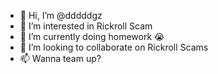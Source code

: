 - 👋 Hi, I’m @dddddgz
- 👀 I’m interested in Rickroll Scam
- 🌱 I’m currently doing homework 😭
- 💞️ I’m looking to collaborate on Rickroll Scams
- 📫 Wanna team up?
